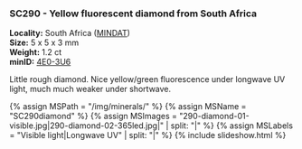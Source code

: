 
### <a name="SC290"></a> SC290 - Yellow fluorescent diamond from South Africa

**Locality:** South Africa ([MINDAT](https://www.mindat.org/loc-14468.html))  
**Size:** 5 x 5 x 3 mm  
**Weight:** 1.2 ct    
**minID:** [4E0-3U6](https://www.mindat.org/4E0-3U6)

Little rough diamond. Nice yellow/green fluorescence under longwave UV light, much much weaker under shortwave.

{% assign MSPath = "/img/minerals/" %}
{% assign MSName = "SC290diamond" %}
{% assign MSImages = "290-diamond-01-visible.jpg|290-diamond-02-365led.jpg|" | split: "|" %}
{% assign MSLabels = "Visible light|Longwave UV" | split: "|" %}
{% include slideshow.html %}


